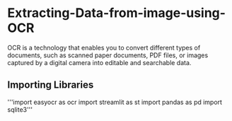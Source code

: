 # Extracting-Data-from-image-using-OCR
  OCR is a technology that enables you to convert different types of documents, such as scanned paper documents, 
  PDF files, or images captured by a digital camera into editable and searchable data.
## Importing Libraries
  '''import easyocr as ocr
  import streamlit as st
  import pandas as pd
  import sqlite3'''
